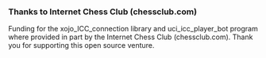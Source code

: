 ### Thanks to Internet Chess Club (chessclub.com)
Funding for the xojo_ICC_connection library and uci_icc_player_bot program where provided in part by the Internet Chess Club (chessclub.com).  Thank you for supporting this open source venture.